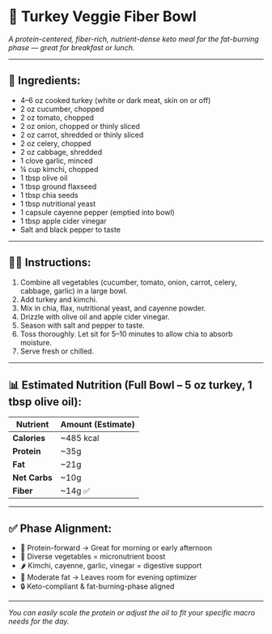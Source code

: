 # 🥗 Turkey Veggie Fiber Bowl  
*A protein-centered, fiber-rich, nutrient-dense keto meal for the fat-burning phase — great for breakfast or lunch.*

---

## 🧾 Ingredients:
- 4–6 oz cooked turkey (white or dark meat, skin on or off)  
- 2 oz cucumber, chopped  
- 2 oz tomato, chopped  
- 2 oz onion, chopped or thinly sliced  
- 2 oz carrot, shredded or thinly sliced  
- 2 oz celery, chopped  
- 2 oz cabbage, shredded  
- 1 clove garlic, minced  
- ¼ cup kimchi, chopped  
- 1 tbsp olive oil  
- 1 tbsp ground flaxseed  
- 1 tbsp chia seeds  
- 1 tbsp nutritional yeast  
- 1 capsule cayenne pepper (emptied into bowl)  
- 1 tbsp apple cider vinegar  
- Salt and black pepper to taste  

---

## 👨‍🍳 Instructions:
1. Combine all vegetables (cucumber, tomato, onion, carrot, celery, cabbage, garlic) in a large bowl.  
2. Add turkey and kimchi.  
3. Mix in chia, flax, nutritional yeast, and cayenne powder.  
4. Drizzle with olive oil and apple cider vinegar.  
5. Season with salt and pepper to taste.  
6. Toss thoroughly. Let sit for 5–10 minutes to allow chia to absorb moisture.  
7. Serve fresh or chilled.

---

## 📊 Estimated Nutrition (Full Bowl – 5 oz turkey, 1 tbsp olive oil):

| Nutrient     | Amount (Estimate) |
|--------------|-------------------|
| **Calories** | ~485 kcal  
| **Protein**  | ~35g  
| **Fat**      | ~21g  
| **Net Carbs**| ~10g  
| **Fiber**    | ~14g ✅  

---

## ✅ Phase Alignment:
- 🥚 Protein-forward → Great for morning or early afternoon  
- 🥬 Diverse vegetables = micronutrient boost  
- 🌶️ Kimchi, cayenne, garlic, vinegar = digestive support  
- 🥥 Moderate fat → Leaves room for evening optimizer  
- 🔒 Keto-compliant & fat-burning-phase aligned

---

*You can easily scale the protein or adjust the oil to fit your specific macro needs for the day.*
